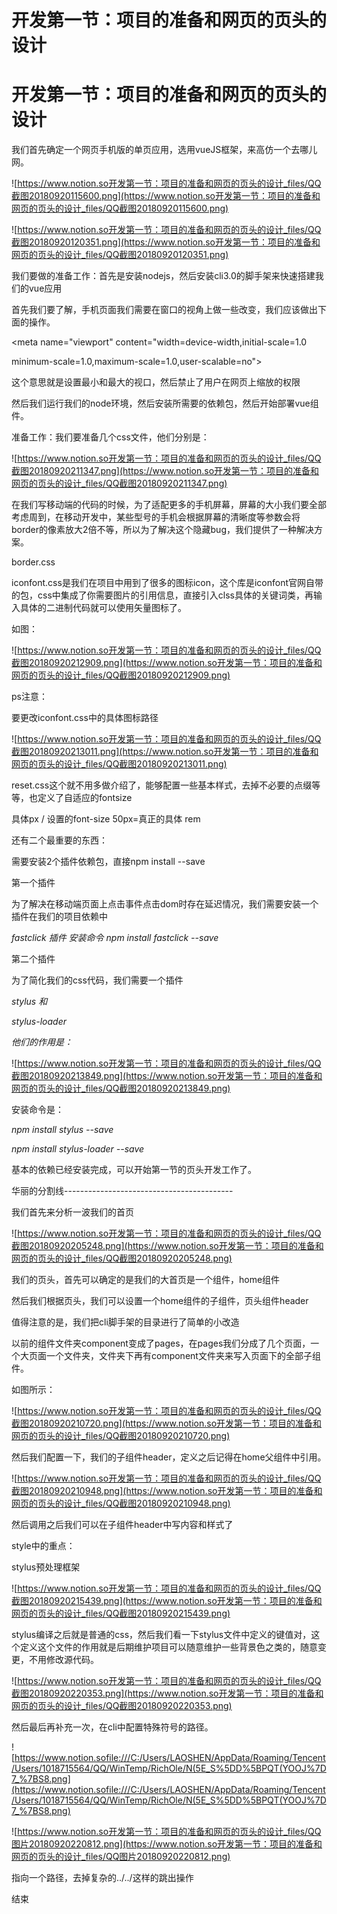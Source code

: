 # 开发第一节：项目的准备和网页的页头的设计

# 开发第一节：项目的准备和网页的页头的设计

我们首先确定一个网页手机版的单页应用，选用vueJS框架，来高仿一个去哪儿网。

![https://www.notion.so开发第一节：项目的准备和网页的页头的设计_files/QQ截图20180920115600.png](https://www.notion.so开发第一节：项目的准备和网页的页头的设计_files/QQ截图20180920115600.png)

![https://www.notion.so开发第一节：项目的准备和网页的页头的设计_files/QQ截图20180920120351.png](https://www.notion.so开发第一节：项目的准备和网页的页头的设计_files/QQ截图20180920120351.png)

我们要做的准备工作：首先是安装nodejs，然后安装cli3.0的脚手架来快速搭建我们的vue应用

首先我们要了解，手机页面我们需要在窗口的视角上做一些改变，我们应该做出下面的操作。

<meta name="viewport" content="width=device-width,initial-scale=1.0

minimum-scale=1.0,maximum-scale=1.0,user-scalable=no">

这个意思就是设置最小和最大的视口，然后禁止了用户在网页上缩放的权限

然后我们运行我们的node环境，然后安装所需要的依赖包，然后开始部署vue组件。

准备工作：我们要准备几个css文件，他们分别是：

![https://www.notion.so开发第一节：项目的准备和网页的页头的设计_files/QQ截图20180920211347.png](https://www.notion.so开发第一节：项目的准备和网页的页头的设计_files/QQ截图20180920211347.png)

在我们写移动端的代码的时候，为了适配更多的手机屏幕，屏幕的大小我们要全部考虑周到，在移动开发中，某些型号的手机会根据屏幕的清晰度等参数会将border的像素放大2倍不等，所以为了解决这个隐藏bug，我们提供了一种解决方案。

border.css

iconfont.css是我们在项目中用到了很多的图标icon，这个库是iconfont官网自带的包，css中集成了你需要图片的引用信息，直接引入clss具体的关键词类，再输入具体的二进制代码就可以使用矢量图标了。

如图：

![https://www.notion.so开发第一节：项目的准备和网页的页头的设计_files/QQ截图20180920212909.png](https://www.notion.so开发第一节：项目的准备和网页的页头的设计_files/QQ截图20180920212909.png)

ps注意：

要更改iconfont.css中的具体图标路径

![https://www.notion.so开发第一节：项目的准备和网页的页头的设计_files/QQ截图20180920213011.png](https://www.notion.so开发第一节：项目的准备和网页的页头的设计_files/QQ截图20180920213011.png)

reset.css这个就不用多做介绍了，能够配置一些基本样式，去掉不必要的点缀等等，也定义了自适应的fontsize

具体px / 设置的font-size 50px=真正的具体 rem

还有二个最重要的东西：

需要安装2个插件依赖包，直接npm install --save

第一个插件

为了解决在移动端页面上点击事件点击dom时存在延迟情况，我们需要安装一个插件在我们的项目依赖中

*fastclick 插件 安装命令 npm install fastclick --save*

第二个插件

为了简化我们的css代码，我们需要一个插件

*stylus 和*

*stylus-loader*

*他们的作用是：*

![https://www.notion.so开发第一节：项目的准备和网页的页头的设计_files/QQ截图20180920213849.png](https://www.notion.so开发第一节：项目的准备和网页的页头的设计_files/QQ截图20180920213849.png)

安装命令是：

*npm install stylus* *--save*

*npm install stylus-loader* *--save*

基本的依赖已经安装完成，可以开始第一节的页头开发工作了。

华丽的分割线------------------------------------------

我们首先来分析一波我们的首页

![https://www.notion.so开发第一节：项目的准备和网页的页头的设计_files/QQ截图20180920205248.png](https://www.notion.so开发第一节：项目的准备和网页的页头的设计_files/QQ截图20180920205248.png)

我们的页头，首先可以确定的是我们的大首页是一个组件，home组件

然后我们根据页头，我们可以设置一个home组件的子组件，页头组件header

值得注意的是，我们把cli脚手架的目录进行了简单的小改造

以前的组件文件夹component变成了pages，在pages我们分成了几个页面，一个大页面一个文件夹，文件夹下再有component文件夹来写入页面下的全部子组件。

如图所示：

![https://www.notion.so开发第一节：项目的准备和网页的页头的设计_files/QQ截图20180920210720.png](https://www.notion.so开发第一节：项目的准备和网页的页头的设计_files/QQ截图20180920210720.png)

然后我们配置一下，我们的子组件header，定义之后记得在home父组件中引用。

![https://www.notion.so开发第一节：项目的准备和网页的页头的设计_files/QQ截图20180920210948.png](https://www.notion.so开发第一节：项目的准备和网页的页头的设计_files/QQ截图20180920210948.png)

然后调用之后我们可以在子组件header中写内容和样式了

style中的重点：

stylus预处理框架

![https://www.notion.so开发第一节：项目的准备和网页的页头的设计_files/QQ截图20180920215439.png](https://www.notion.so开发第一节：项目的准备和网页的页头的设计_files/QQ截图20180920215439.png)

stylus编译之后就是普通的css，然后我们看一下stylus文件中定义的键值对，这个定义这个文件的作用就是后期维护项目可以随意维护一些背景色之类的，随意变更，不用修改源代码。

![https://www.notion.so开发第一节：项目的准备和网页的页头的设计_files/QQ截图20180920220353.png](https://www.notion.so开发第一节：项目的准备和网页的页头的设计_files/QQ截图20180920220353.png)

然后最后再补充一次，在cli中配置特殊符号的路径。

![https://www.notion.sofile:///C:/Users/LAOSHEN/AppData/Roaming/Tencent/Users/1018715564/QQ/WinTemp/RichOle/N(5E_S%5DD%5BPQT(YOOJ%7D7_%7BS8.png](https://www.notion.sofile:///C:/Users/LAOSHEN/AppData/Roaming/Tencent/Users/1018715564/QQ/WinTemp/RichOle/N(5E_S%5DD%5BPQT(YOOJ%7D7_%7BS8.png)

![https://www.notion.so开发第一节：项目的准备和网页的页头的设计_files/QQ图片20180920220812.png](https://www.notion.so开发第一节：项目的准备和网页的页头的设计_files/QQ图片20180920220812.png)

指向一个路径，去掉复杂的../../这样的跳出操作

结束